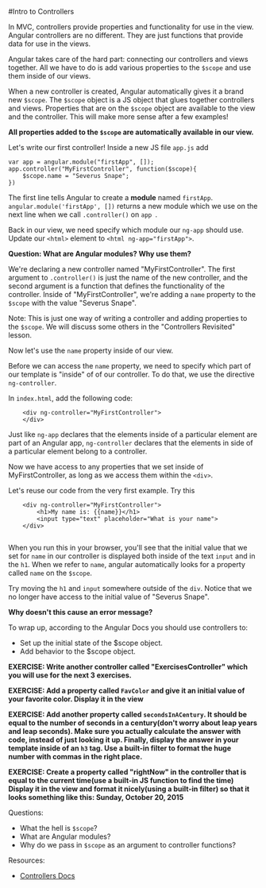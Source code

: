 #Intro to Controllers

In MVC, controllers provide properties and functionality for use in the view.  Angular controllers are no different.  They are just functions that provide data for use in the views.

Angular takes care of the hard part: connecting our controllers and views together.  All we have to do is add various properties to the `$scope` and use them inside of our views.

When a new controller is created, Angular automatically gives it a brand new `$scope`. The `$scope` object is a JS object that glues together controllers and views.  Properties that are on the `$scope` object are available to the view and the controller. This will make more sense after a few examples!

**All properties added to the `$scope` are automatically available in our view.**

Let's write our first controller! Inside a new JS file `app.js` add

```
var app = angular.module("firstApp", []);
app.controller("MyFirstController", function($scope){
	$scope.name = "Severus Snape";
})
```

The first line tells Angular to create a **module** named `firstApp`.  `angular.module('firstApp', [])` returns a new module which we use on the next line when we call `.controller()` on `app	`.

Back in our view, we need specify which module our `ng-app` should use.  Update our `<html>` element to `<html ng-app="firstApp">`.

**Question: What are Angular modules?  Why use them?**

We're declaring a new controller named "MyFirstController".  The first argument to `.controller()` is just the name of the new controller, and the second argument is a function that defines the functionality of the controller.  Inside of "MyFirstController", we're adding a `name` property to the `$scope` with the value "Severus Snape". 

Note: This is just one way of writing a controller and adding properties to the `$scope`. We will discuss some others in the "Controllers Revisited" lesson.

Now let's use the `name` property inside of our view.

Before we can access the `name` property, we need to specify which part of our template is "inside" of of our controller.  To do that, we use the directive `ng-controller`.

In `index.html`, add the following code:

```
	<div ng-controller="MyFirstController">
	</div>
```

Just like `ng-app` declares that the elements inside of a particular element are part of an Angular app, `ng-controller` declares that the elements in side of a particular element belong to a controller.

Now we have access to any properties that we set inside of MyFirstController, as long as we access them within the `<div>`.

Let's reuse our code from the very first example.  Try this

```
	<div ng-controller="MyFirstController">
		<h1>My name is: {{name}}</h1>
		<input type="text" placeholder="What is your name">
	</div>
	
```	

When you run this in your browser, you'll see that the initial value that we set for `name` in our controller is displayed both inside of the text `input` and in the `h1`.  When we refer to `name`, angular automatically looks for a property called `name` on the `$scope`.

Try moving the `h1` and `input` somewhere outside of the `div`.  Notice that we no longer have access to the initial value of "Severus Snape".  

**Why doesn't this cause an error message?**

To wrap up, according to the Angular Docs you should use controllers to: 

* Set up the initial state of the $scope object.
* Add behavior to the $scope object.

**EXERCISE: Write another controller called "ExercisesController" which you will use for the next 3 exercises.**

**EXERCISE: Add a property called `FavColor` and give it an initial value of your favorite color.  Display it in the view**

**EXERCISE: Add another property called `secondsInACentury`.  It should be equal to the number of seconds in a century(don't worry about leap years and leap seconds).  Make sure you actually calculate the answer with code, instead of just looking it up.  Finally, display the answer in your template inside of an `h3` tag.  Use a built-in filter to format the huge number with commas in the right place.**
  
**EXERCISE: Create a property called "rightNow" in the controller that is equal to the current time(use a built-in JS function to find the time)  Display it in the view and format it nicely(using a built-in filter) so that it looks something like this: Sunday, October 20, 2015**

Questions: 

* What the hell is `$scope`?
* What are Angular modules?
* Why do we pass in `$scope` as an argument to controller functions?

Resources:

* [Controllers Docs](https://docs.angularjs.org/guide/controller)


